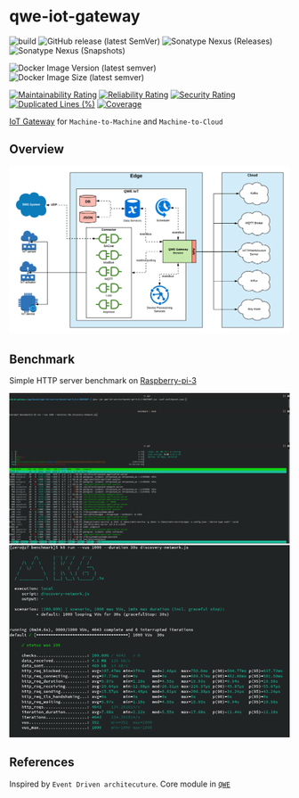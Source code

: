 # qwe-iot-gateway

![build](https://github.com/zero88/qwe-iot-gateway/workflows/build-release/badge.svg?branch=main)
![GitHub release (latest SemVer)](https://img.shields.io/github/v/release/zero88/qwe-iot-gateway?sort=semver)
![Sonatype Nexus (Releases)](https://img.shields.io/nexus/r/io.github.zero88.qwe/qwe-iot-data?server=https%3A%2F%2Foss.sonatype.org%2F)
![Sonatype Nexus (Snapshots)](https://img.shields.io/nexus/s/io.github.zero88.qwe/qwe-iot-data?server=https%3A%2F%2Foss.sonatype.org%2F)

![Docker Image Version (latest semver)](https://img.shields.io/docker/v/zero88/qwe-iot-service-bacnet-api?sort=semver)
![Docker Image Size (latest semver)](https://img.shields.io/docker/image-size/zero88/qwe-iot-service-bacnet-api?sort=semver)

[![Maintainability Rating](https://sonarcloud.io/api/project_badges/measure?project=zero88_qwe-iot-gateway&metric=sqale_rating)](https://sonarcloud.io/dashboard?id=zero88_qwe-iot-gateway)
[![Reliability Rating](https://sonarcloud.io/api/project_badges/measure?project=zero88_qwe-iot-gateway&metric=reliability_rating)](https://sonarcloud.io/dashboard?id=zero88_qwe-iot-gateway)
[![Security Rating](https://sonarcloud.io/api/project_badges/measure?project=zero88_qwe-iot-gateway&metric=security_rating)](https://sonarcloud.io/dashboard?id=zero88_qwe-iot-gateway)
[![Duplicated Lines (%)](https://sonarcloud.io/api/project_badges/measure?project=zero88_qwe-iot-gateway&metric=duplicated_lines_density)](https://sonarcloud.io/dashboard?id=zero88_qwe-iot-gateway)
[![Coverage](https://sonarcloud.io/api/project_badges/measure?project=zero88_qwe-iot-gateway&metric=coverage)](https://sonarcloud.io/dashboard?id=zero88_qwe-iot-gateway)


[IoT Gateway](https://openautomationsoftware.com/open-automation-systems-blog/what-is-an-iot-gateway) for `Machine-to-Machine` and `Machine-to-Cloud`

## Overview

![QWE IoT Gateway](./.github/IoTGateway.png "IoTGateway")

## Benchmark

Simple HTTP server benchmark on [Raspberry-pi-3](https://www.raspberrypi.org/products/raspberry-pi-3-model-b/)

![Network Benchmark Record](./benchmark/network-benchmark.record.gif "benchmark.record")
![Network Benchmark Result](./benchmark/network-benchmark.result.png "benchmark.result")

## References

Inspired by `Event Driven architecuture`. Core module in [`QWE`](https://github.com/zero88/qwe)
